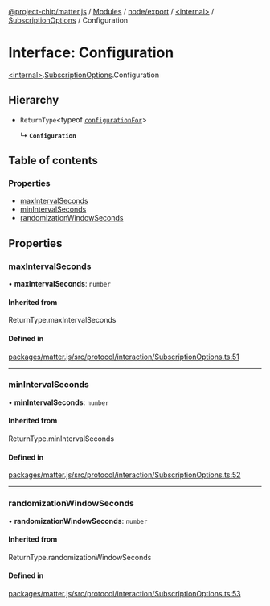 [@project-chip/matter.js](../README.md) / [Modules](../modules.md) / [node/export](../modules/node_export.md) / [\<internal\>](../modules/node_export._internal_.md) / [SubscriptionOptions](../modules/node_export._internal_.SubscriptionOptions.md) / Configuration

# Interface: Configuration

[\<internal\>](../modules/node_export._internal_.md).[SubscriptionOptions](../modules/node_export._internal_.SubscriptionOptions.md).Configuration

## Hierarchy

- `ReturnType`\<typeof [`configurationFor`](../modules/node_export._internal_.SubscriptionOptions.md#configurationfor)\>

  ↳ **`Configuration`**

## Table of contents

### Properties

- [maxIntervalSeconds](node_export._internal_.SubscriptionOptions.Configuration.md#maxintervalseconds)
- [minIntervalSeconds](node_export._internal_.SubscriptionOptions.Configuration.md#minintervalseconds)
- [randomizationWindowSeconds](node_export._internal_.SubscriptionOptions.Configuration.md#randomizationwindowseconds)

## Properties

### maxIntervalSeconds

• **maxIntervalSeconds**: `number`

#### Inherited from

ReturnType.maxIntervalSeconds

#### Defined in

[packages/matter.js/src/protocol/interaction/SubscriptionOptions.ts:51](https://github.com/project-chip/matter.js/blob/6d3b6a5d957d88a9231d6ecab4bb41f8133112be/packages/matter.js/src/protocol/interaction/SubscriptionOptions.ts#L51)

___

### minIntervalSeconds

• **minIntervalSeconds**: `number`

#### Inherited from

ReturnType.minIntervalSeconds

#### Defined in

[packages/matter.js/src/protocol/interaction/SubscriptionOptions.ts:52](https://github.com/project-chip/matter.js/blob/6d3b6a5d957d88a9231d6ecab4bb41f8133112be/packages/matter.js/src/protocol/interaction/SubscriptionOptions.ts#L52)

___

### randomizationWindowSeconds

• **randomizationWindowSeconds**: `number`

#### Inherited from

ReturnType.randomizationWindowSeconds

#### Defined in

[packages/matter.js/src/protocol/interaction/SubscriptionOptions.ts:53](https://github.com/project-chip/matter.js/blob/6d3b6a5d957d88a9231d6ecab4bb41f8133112be/packages/matter.js/src/protocol/interaction/SubscriptionOptions.ts#L53)
